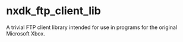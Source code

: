 # nxdk_ftp_client_lib

A trivial FTP client library intended for use in programs for the original Microsoft Xbox.
